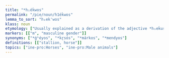 ```yaml
---
title: "*h₁éḱwos"
permalink: "/pie/noun/h1éḱwos"
lemma_to_sort: "h₁ek'wos"
klass: noun
etymology: ["Usually explained as a derivation of the adjective *h₁eḱus (“quick, swift”), also seen in e.g. Ancient Greek ὠκύς (ōkús), Latin ōcior (“faster”) and Sanskrit आशु (āśú, “fast, quick”) (all < PIE *h₁oh₁ḱus (“swift”)). The thematic derivation would express association with a root noun *h₁eḱ- (“swiftness, celerity”), thus denoting “that which has swiftness” or “the swift one”. The adjective would have to be derived from the root by reduplication, which is unusual in PIE nominal word formation. Many linguists therefore reject it as popular etymology and suggest other sources:", "Kulanda 2008 argues that the PIE word is borrowed from North Caucasian, since there are no known Nostratic cognates; compare Kabardian шы (šə), Abkhaz аҽы (āčə), Avar чу (ču), Karata ичва (ičʷa, “mare”), Lezgi шив (šiv, “horse”) etc. (NCED 520). This etymology has been criticized by Matasović 2012:291 who argues that the direction of borrowing is probably from PIE into North Caucasian: steppe horses were probably traded for Mesopotamian imports on the North Caucasus in the eneolithic period. The fact that we find fricatives and affricates in the Caucasian reflexes of this word indicates that the source could have been an IE dialect of the satem type.", "The original thematic form is also disputed. According to Kloekhorst (2008), the original derivation was a u-stem, to which Anatolian reflexes point particularly, which presume a Proto-Anatolian u-stem *h₁éḱu-, as opposed to the thematic (o-stem) derivation in all the other PIE branches. There is no known phonological development through  which PIE *h₁eḱwo- could yield PAnat. *h₁eḱu-, and in view of the productivity of the o-stem inflection in Anatolian it is unlikely that PIE *h₁eḱwo- would have yielded PAnat. *h₁éḱu- through secondary developments. We therefore must conclude that the Proto-Anatolian u-stem *h₁éḱu- reflects the original state of affairs and that the thematicization as visible in the non-Anatolian IE languages (which would be a trivial development) must be regarded as a common innovation of them. In other words, this is a piece of evidence supportive of the Indo-Hittite hypothesis. In that case, the original paradigm would have been *h₁éḱ-u-s, *h₁éḱ-u-m, *h₁ḱ-u-és, from the stem *h₁eḱ-u- (“swift”)."]
markers: [["m", "masculine gender"]]
synonyms: ["*ǵʰéyos", "*ḱr̥sós", "*márkos", "*mendyos"]
definitions: [["stallion, horse"]]
topics: ["ine-pro:Horses", "ine-pro:Male animals"]
---
```

